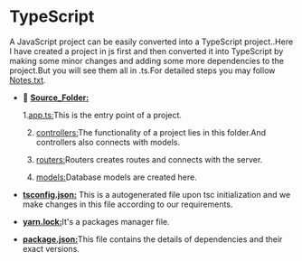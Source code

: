 # TypeScript

A JavaScript project can be easily converted into a TypeScript project..Here I have created a project in js first and then converted it into TypeScript by making some minor changes and adding some more dependencies  to the project.But you will see them all in .ts.For detailed steps you may follow [Notes.txt](https://github.com/aiman-syeda/Triweb-Learning/blob/main/TypeScript/Notes.txt).


- 📁 [**Source_Folder:**](https://github.com/aiman-syeda/Triweb-Learning/tree/main/TypeScript/src)
  
     1.[app.ts:](https://github.com/aiman-syeda/Triweb-Learning/blob/main/TypeScript/src/app.ts)This is the entry point of a project.

     2. [controllers:](https://github.com/aiman-syeda/Triweb-Learning/tree/main/TypeScript/src/controller)The functionality of a project lies in this folder.And controllers also connects with models.

     3. [routers:](https://github.com/aiman-syeda/Triweb-Learning/tree/main/TypeScript/src/routers)Routers creates routes and connects with the server.

     4. [models:](https://github.com/aiman-syeda/Triweb-Learning/tree/main/TypeScript/src/models)Database models are created here.

- [**tsconfig.json:**](https://github.com/aiman-syeda/Triweb-Learning/blob/main/TypeScript/tsconfig.json) This is a autogenerated file upon tsc initialization and we make changes in this file according to our requirements.

- [**yarn.lock:**](https://github.com/aiman-syeda/Triweb-Learning/blob/main/TypeScript/yarn.lock)It's a packages manager file.

- [**package.json:**](https://github.com/aiman-syeda/Triweb-Learning/blob/main/TypeScript/package.json)This file contains the details of dependencies and their exact versions.






